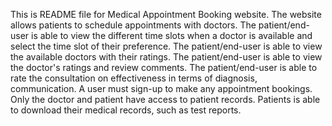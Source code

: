 This is README file for Medical Appointment Booking website.
The website allows patients to schedule appointments with doctors.
The patient/end-user is able to view the different time slots when a doctor is available and select the time slot of their preference.
The patient/end-user is able to view the available doctors with their ratings.
The patient/end-user is able to view the doctor's ratings and review comments.
The patient/end-user is able to rate the consultation on effectiveness in terms of diagnosis, communication.
A user must sign-up to make any appointment bookings.
Only the doctor and patient have access to patient records.
Patients is able to download their medical records, such as test reports. 